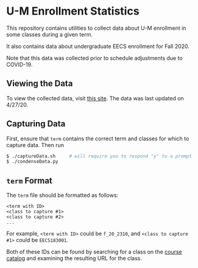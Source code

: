 # U-M Enrollment Statistics
This repository contains utilities to collect data about U-M enrollment
in some classes during a given term.

It also contains data about undergraduate EECS enrollment for Fall 2020.

Note that this data was collected prior to schedule adjustments due to COVID-19.

## Viewing the Data
To view the collected data, visit
[this site](https://thomasebsmith.github.io/umich-enrollment/).
The data was last updated on 4/27/20.

## Capturing Data
First, ensure that `term` contains the correct term and classes for which to
capture data. Then run
```sh
$ ./captureData.sh     # will require you to respond "y" to a prompt
$ ./condenseData.py
```

## `term` Format
The `term` file should be formatted as follows:
```
<term with ID>
<class to capture #1>
<class to capture #2>
...
```

For example, `<term with ID>` could be `f_20_2310`, and
`<class to capture #1>` could be `EECS183001`.

Both of these IDs can be found by searching for a class on the
[course catalog](https://www.lsa.umich.edu/cg/)
and examining the resulting URL for the class.
